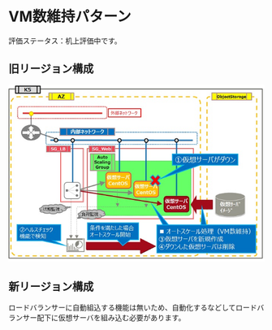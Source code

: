 # VM数維持パターン

評価ステータス：机上評価中です。



## 旧リージョン構成

![20](images/20.jpg)



## 新リージョン構成

ロードバランサーに自動組込する機能は無いため、自動化するなどしてロードバランサー配下に仮想サーバを組み込む必要があります。